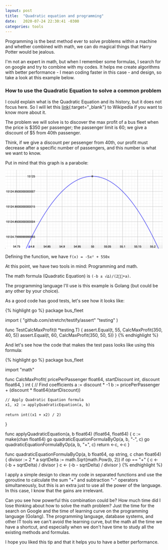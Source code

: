 ```yaml
---
layout: post
title:  "Quadratic equation and programming"
date:   2020-07-24 22:30:41 -0300
categories: tools
---
```

Programming is the best method ever to solve problems within a machine and whether combined with math, we can do magical things that Harry Potter would be jealous.

I'm not an expert in math, but when I remember some formulas, I search for on google and try to combine with my codes. It helps me create algorithms with better performance - I mean coding faster in this case - and design, so take a look at this example below.

### How to use the Quadratic Equation to solve a common problem

I could explain what is the Quadratic Equation and its history, but it does not focus here. So I will let this [link][link]{:target="_blank"} to Wikipedia if you want to know more about it.

The problem we will solve is to discover the max profit of a bus fleet when the price is $350 per passenger; the passenger limit is 60; we give a discount of $5 from 40th passenger.

Think, if we give a discount per pessenger from 40th, our profit must decrease after a specific number of passengers, and this number is what we want to know.

Put in mind that this graph is a parabole:

![image](/assets/images/max-profit-bus-fleet-parabole.png)

Defining the function, we have `f(x) = -5x² + 550x`

At this point, we have two tools in mind: Programming and math.

The math formula (Quadratic Equation) is `(-b ± √∆)/(2•a)`.

The programming language I'll use is this example is Golang (but could be any other by your choice).

As a good code has good tests, let's see how it looks like:

{% highlight go %}
package bus_fleet

import (
	"github.com/stretchr/testify/assert"
	"testing"
)

func TestCalcMaxProfit(t *testing.T) {
	assert.Equal(t, 55, CalcMaxProfit(350, 40, 5))
	assert.Equal(t, 60, CalcMaxProfit(350, 50, 5))
}
{% endhighlight %}

And let's see how the code that makes the test pass looks like using this formula:

{% highlight go %}
package bus_fleet

import "math"

func CalcMaxProfit(
	pricePerPassenger float64,
	startDiscount int,
	discount float64,
) int {
	// Find coefficients
	a := discount * -1
	b := pricePerPassenger + (discount * float64(startDiscount))

	// Apply Quadratic Equation formula
	x1, x2 := applyQuadraticEquation(a, b)

	return int((x1 + x2) / 2)
}

func applyQuadraticEquation(a, b float64) (float64, float64) {
	c := make(chan float64)
	go quadraticEquationFormulaByOp(a, b, "-", c)
	go quadraticEquationFormulaByOp(a, b, "+", c)
	return <-c, <-c
}

func quadraticEquationFormulaByOp(a, b float64, op string, c chan float64) {
	divisor := 2 * a
	sqrtDelta := math.Sqrt(math.Pow(b, 2))
	if op == "+" {
		c <- (-b + sqrtDelta) / divisor
	}
	c <- (-b - sqrtDelta) / divisor
}
{% endhighlight %}

I apply a simple design to clean my code in separated functions and use the goroutine to calculate the sum "+" and subtraction "-" operators simultaneously, but this is an extra just to use all the power of the language. In this case, I know that the gains are irrelevant.

Can you see how powerful this combination could be? How much time did I lose thinking about how to solve the math problem? Just the time for the search on Google and the time of learning curve on the programming language (Golang). The programming language, database systems, and other IT tools we can't avoid the learning curve, but the math all the time we have a shortcut, and especially when we don't have time to study all the existing methods and formulas.

I hope you liked this tip and that it helps you to have a better performance.

[link]: https://en.wikipedia.org/wiki/Quadratic_equation
